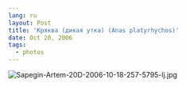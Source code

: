 ```yaml
---
lang: ru
layout: Post
title: 'Кряква (дикая утка) (Anas platyrhychos)'
date: Oct 20, 2006
tags:
  - photos
---
```


![Sapegin-Artem-20D-2006-10-18-257-5795-lj.jpg](upload://Sapegin-Artem-20D-2006-10-18-257-5795-lj.jpg)
